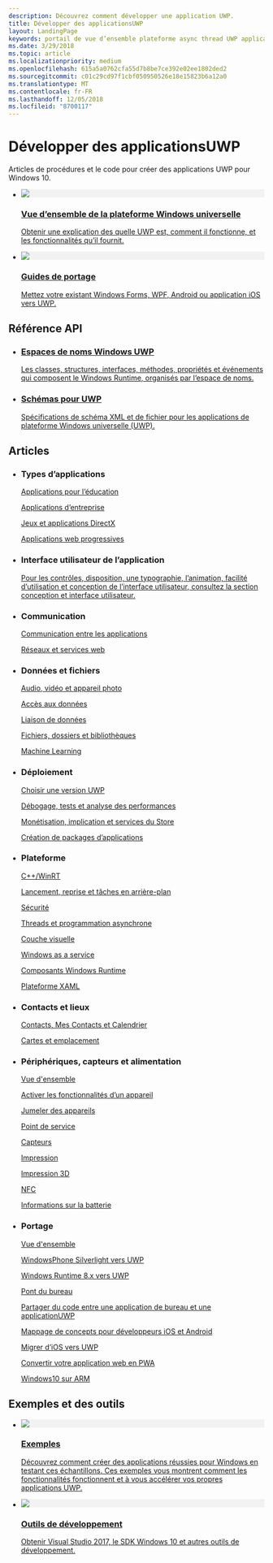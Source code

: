 ```yaml
---
description: Découvrez comment développer une application UWP.
title: Développer des applicationsUWP
layout: LandingPage
keywords: portail de vue d’ensemble plateforme async thread UWP application développement développer les développeurs
ms.date: 3/29/2018
ms.topic: article
ms.localizationpriority: medium
ms.openlocfilehash: 615a5a0762cfa55d7b8be7ce392e02ee1802ded2
ms.sourcegitcommit: c01c29cd97f1cbf050950526e18e15823b6a12a0
ms.translationtype: MT
ms.contentlocale: fr-FR
ms.lasthandoff: 12/05/2018
ms.locfileid: "8700117"
---
```

<div> 
<h1>Développer des applicationsUWP</h1>
<p>Articles de procédures et le code pour créer des applications UWP pour Windows 10. </p> 
</div>

<ul class="panelContent cardsH" style="margin-left: 1px">
    <li>
        <a href="/windows/uwp/get-started/universal-application-platform-guide" style="display:block">
        <div class="cardSize">
            <div class="cardPadding">
                <div class="card">
                    <div class="cardImageOuter">
                        <div class="cardImage" style="background-color: #f2f2f2">                 
                            <img src="http://docs.microsoft.com//media/hubs/windows/win_developer-uwp.svg" alt=" "/>
                        </div>
                    </div>
                    <div class="cardText">
                        <h3>Vue d’ensemble de la plateforme Windows universelle</h3>
                        <p>Obtenir une explication des quelle UWP est, comment il fonctionne, et les fonctionnalités qu’il fournit.</p>
                    </div>
                </div>
            </div>
        </div>
        </a>
    </li>
    <li>
        <a href="/windows/uwp/porting/index" style="display:block">
        <div class="cardSize">
            <div class="cardPadding">
                <div class="card">
                    <div class="cardImageOuter">
                        <div class="cardImage" style="background-color: #f2f2f2">                
                            <img src="http://docs.microsoft.com/media/illustrations/teams-fast-track.svg" alt=" " />
                        </div>
                    </div>                
                    <div class="cardText">
                        <h3>Guides de portage</h3>
                        <p>Mettez votre existant Windows Forms, WPF, Android ou application iOS vers UWP. </p>
                    </div>
                </div>
            </div>
        </div>
        </a>
    </li>                 
</ul>

## <a name="api-reference"></a>Référence API

<ul class="panelContent cardsH" style="margin-left: 1px">
    <li>
        <a href="/uwp/api" style="display:block">
        <div class="cardSize">
            <div class="cardPadding">
                <div class="card">
                    <div class="cardText">
                        <h3>Espaces de noms Windows UWP</h3>
                        <p>Les classes, structures, interfaces, méthodes, propriétés et événements qui composent le Windows Runtime, organisés par l’espace de noms.</p>
                    </div>
                </div>
            </div>
        </div>
        </a>
    </li>
    <li>
        <a href="/uwp/schemas/" style="display:block">
        <div class="cardSize">
            <div class="cardPadding">
                <div class="card">
                    <div class="cardText">
                        <h3>Schémas pour UWP</h3>
                        <p>Spécifications de schéma XML et de fichier pour les applications de plateforme Windows universelle (UWP). </p>
                    </div>
                </div>
            </div>
        </div>
        </a>
    </li>                 
</ul>

## <a name="articles"></a>Articles

<ul class="panelContent cardsL" style="margin-left: 1px">
    <li>              
        <div style="display:block" class="cardSize">
            <div style="display:block" class="cardPadding">
                <div style="display:block" class="card">
                    <div style="display:block" class="cardText">
                        <h3>Types d’applications</h3>
                        <p style="display: block;"><a  href="/windows/uwp/apps-for-education/">Applications pour l’éducation</a></p>
                        <p style="display: block;"><a  href="/windows/uwp/enterprise/">Applications d’entreprise</a></p>
                        <p style="display: block;"><a  href="/windows/uwp/gaming/">Jeux et applications DirectX</a></p>
                        <p style="display: block;"><a  href="/microsoft-edge/progressive-web-apps">Applications web progressives</a></p>
                    </div>
                </div>
            </div>
        </div>        
    </li>  
    <li>
        <div style="display:block" class="cardSize">
            <div style="display:block" class="cardPadding">
                <div style="display:block" class="card">
                    <div style="display:block" class="cardText">
                        <h3>Interface utilisateur de l’application</h3>
                        <p><a href="https://developer.microsoft.com/windows/apps/design">Pour les contrôles, disposition, une typographie, l’animation, facilité d’utilisation et conception de l’interface utilisateur, consultez la section conception et interface utilisateur.</a></p>
                    </div>
                </div>
            </div>
        </div>
    </li>       
    <li>    
        <div style="display:block" class="cardSize">
            <div style="display:block" class="cardPadding">
                <div style="display:block" class="card">
                    <div style="display:block" class="cardText">
                        <h3>Communication</h3>
                        <p><a style="display:block" href="/windows/uwp/app-to-app/">Communication entre les applications</a></p>
                        <p><a style="display:block" href="/windows/uwp/networking/">Réseaux et services web</a></p>
                    </div>
                </div>
            </div>
        </div>
    </li>
    <li>
        <div style="display:block"  class="cardSize">
            <div style="display:block"  class="cardPadding">
                <div style="display:block"  class="card">
                    <div style="display:block"  class="cardText">
                        <h3>Données et fichiers</h3>
                        <p style="display:block"><a href="/windows/uwp/audio-video-camera/">Audio, vidéo et appareil photo</a></p>
                        <p><a href="/windows/uwp/data-access/" style="display:block" >Accès aux données</a></p>
                        <p><a href="/windows/uwp/data-binding/"style="display:block" >Liaison de données</a></p>
                        <p><a href="/windows/uwp/files/" style="display:block" >Fichiers, dossiers et bibliothèques</a></p>
                        <p style="display:block"><a href="/windows/uwp/machine-learning/">Machine Learning</a></p>
                    </div>
                </div>
            </div>
        </div>
    </li>    
    <li>              
        <div class="cardSize" style="display:block">
            <div class="cardPadding" style="display:block">
                <div class="card" style="display:block">
                    <div class="cardText" style="display:block">
                        <h3>Déploiement</h3>
                        <p style="display:block"><a href="/windows/uwp/updates-and-versions/choose-a-uwp-version">Choisir une version UWP</a></p>
                        <p style="display:block"><a href="/windows/uwp/debug-test-perf/">Débogage, tests et analyse des performances</a></p>
                        <p style="display:block"><a href="/windows/uwp/monetize/">Monétisation, implication et services du Store</a></p>                        
                        <p style="display:block"><a href="/windows/uwp/packaging/">Création de packages d’applications</a></p>
                    </div>
                </div>
            </div>
        </div>        
    </li>       
    <li>              
        <div style="display:block" class="cardSize">
            <div style="display:block" class="cardPadding">
                <div style="display:block" class="card">
                    <div style="display:block" class="cardText">
                        <h3>Plateforme</h3>
                        <p style="display:block"><a href="/windows/uwp/cpp-and-winrt-apis/">C++/WinRT</a></p>
                        <p style="display:block"><a href="/windows/uwp/launch-resume/">Lancement, reprise et tâches en arrière-plan</a></p>
                        <p style="display:block"><a href="/windows/uwp/security/">Sécurité</a></p>
                        <p style="display:block"><a href="/windows/uwp/threading-async/">Threads et programmation asynchrone</a></p>
                        <p style="display:block"><a href="/windows/uwp/composition/visual-layer">Couche visuelle</a></p>
                        <p style="display:block"><a href="/windows/uwp/updates-and-versions/application-development-for-windows-as-a-service">Windows as a service</a></p>
                        <p style="display:block"><a href="/windows/uwp/winrt-components/">Composants Windows Runtime</a></p>                 
                        <p style="display:block"><a href="/windows/uwp/xaml-platform/">Plateforme XAML</a></p>                    
                    </div>
                </div>
            </div>
        </div>        
    </li>
     <li>              
        <div style="display:block" class="cardSize">
            <div style="display:block" class="cardPadding">
                <div style="display:block" class="card">
                    <div style="display:block" class="cardText">
                        <h3>Contacts et lieux</h3>
                        <p style="display:block"><a href="/windows/uwp/contacts-and-calendar/">Contacts, Mes Contacts et Calendrier</a></p>
                        <p style="display:block"><a href="/windows/uwp/maps-and-location/">Cartes et emplacement</a></p>
                    </div>
                </div>
            </div>
        </div>        
    </li>      
     <li>              
        <div style="display:block" class="cardSize">
            <div style="display:block" class="cardPadding">
                <div style="display:block" class="card">
                    <div style="display:block" class="cardText">
                        <h3>Périphériques, capteurs et alimentation</h3>
                        <p style="display:block"><a href="/windows/uwp/contacts-and-calendar/">Vue d'ensemble</a></p>
                        <p style="display:block"><a href="/windows/uwp/devices-sensors/enable-device-capabilities">Activer les fonctionnalités d’un appareil</a></p>
                        <p style="display:block"><a href="/windows/uwp/devices-sensors/pair-devices">Jumeler des appareils</a></p>
                        <p style="display:block"><a href="/windows/uwp/devices-sensors/point-of-service">Point de service</a></p>
                        <p style="display:block"><a href="/windows/uwp/devices-sensors/sensors">Capteurs</a></p>
                        <p style="display:block"><a href="/windows/uwp/devices-sensors/printing-and-scanning">Impression</a></p>
                        <p style="display:block"><a href="/windows/uwp/devices-sensors/3d-printing">Impression 3D</a></p>
                        <p style="display:block"><a href="/windows/uwp/devices-sensors/nfc">NFC</a></p>
                        <p style="display:block"><a href="/windows/uwp/devices-sensors/get-battery-info">Informations sur la batterie</a></p>
                    </div>
                </div>
            </div>
        </div>        
    </li> 
     <li>              
        <div style="display:block" class="cardSize">
            <div style="display:block" class="cardPadding">
                <div style="display:block" class="card">
                    <div style="display:block" class="cardText">
                        <h3>Portage</h3>
                        <p style="display:block"><a href="/windows/uwp/porting/">Vue d'ensemble</a></p>
                        <p style="display:block"><a href="/windows/uwp/porting/wpsl-to-uwp-root">WindowsPhone Silverlight vers UWP</a></p>
                        <p style="display:block"><a href="/windows/uwp/porting/w8x-to-uwp-root">Windows Runtime 8.x vers UWP</a></p>
                        <p style="display:block"><a href="/windows/uwp/porting/desktop-to-uwp-root">Pont du bureau</a></p>
                        <p style="display:block"><a href="/windows/uwp/porting/desktop-to-uwp-migrate">Partager du code entre une application de bureau et une applicationUWP</a></p>
                        <p style="display:block"><a href="/windows/uwp/porting/android-ios-uwp-map">Mappage de concepts pour développeurs iOS et Android</a></p>
                        <p style="display:block"><a href="/windows/uwp/porting/ios-to-uwp-root">Migrer d’iOS vers UWP</a></p>
                        <p style="display:block"><a href="/microsoft-edge/progressive-web-apps">Convertir votre application web en PWA</a></p>
                        <p style="display:block"><a href="/windows/uwp/porting/apps-on-arm">Windows10 sur ARM</a></p>
                    </div>
                </div>
            </div>
        </div>        
    </li>           
    <!-- <li>              
        <div style="display:block" class="cardSize">
            <div style="display:block" class="cardPadding">
                <div style="display:block" class="card">
                    <div style="display:block" class="cardText">
                        <h3>Processes and threading</h3>
                        <p style="display:block"><a href="/windows/uwp/launch-resume/">Launching, resuming, and background tasks</a></p>
                        <p style="display:block"><a href="/windows/uwp/threading-async/">Threading and async programming</a></p>
                    </div>
                </div>
            </div>
        </div>        
    </li>                         -->
</ul>


 ## <a name="samples-and-tools"></a>Exemples et des outils

 <ul class="panelContent cardsH" style="margin-left: 1px">
    <li>
        <a href="https://developer.microsoft.com/windows/samples">
        <div class="cardSize">
            <div class="cardPadding">
                <div class="card">
                    <div class="cardImageOuter">
                        <div class="cardImage" style="background-color: #f2f2f2">                 
                            <img src="http://docs.microsoft.com/media/illustrations/sql-database-develop.svg" alt=" "/>
                        </div>
                    </div>
                    <div class="cardText">
                        <h3>Exemples</h3>
                        <p> Découvrez comment créer des applications réussies pour Windows en testant ces échantillons. Ces exemples vous montrent comment les fonctionnalités fonctionnent et à vous accélérer vos propres applications UWP.</p>
                    </div>
                </div>
            </div>
        </div>
        </a>
    </li>
    <li>
        <a href="https://developer.microsoft.com/windows/downloads" style="display:block">
        <div class="cardSize">
            <div class="cardPadding">
                <div class="card">
                    <div class="cardImageOuter">
                        <div class="cardImage" style="background-color: #f2f2f2">                
                            <img src="http://docs.microsoft.com/media/illustrations/sql-get-started-download.svg" alt=" " />
                        </div>
                    </div>                
                    <div class="cardText">
                        <h3>Outils de développement</h3>
                        <p>Obtenir Visual Studio 2017, le SDK Windows 10 et autres outils de développement.</p>
                    </div>
                </div>
            </div>
        </div>
        </a>
    </li>                 
</ul>


 